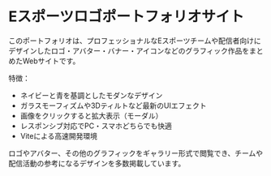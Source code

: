 # Eスポーツロゴポートフォリオサイト

このポートフォリオは、プロフェッショナルなEスポーツチームや配信者向けにデザインしたロゴ・アバター・バナー・アイコンなどのグラフィック作品をまとめたWebサイトです。

特徴：
- ネイビーと青を基調としたモダンなデザイン
- ガラスモーフィズムや3Dティルトなど最新のUIエフェクト
- 画像をクリックすると拡大表示（モーダル）
- レスポンシブ対応でPC・スマホどちらでも快適
- Viteによる高速開発環境

ロゴやアバター、その他のグラフィックをギャラリー形式で閲覧でき、チームや配信活動の参考になるデザインを多数掲載しています。

